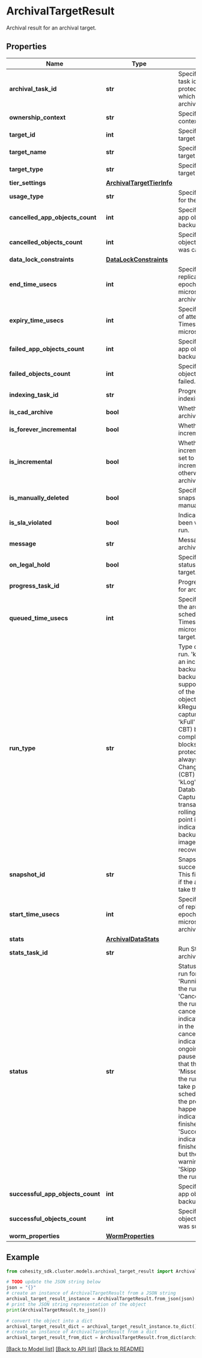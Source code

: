 # ArchivalTargetResult

Archival result for an archival target.

## Properties

Name | Type | Description | Notes
------------ | ------------- | ------------- | -------------
**archival_task_id** | **str** | Specifies the archival task id. This is a protection group UID which only applies when archival type is &#39;Tape&#39;. | [optional] 
**ownership_context** | **str** | Specifies the ownership context for the target. | [optional] 
**target_id** | **int** | Specifies the archival target ID. | [optional] 
**target_name** | **str** | Specifies the archival target name. | [optional] 
**target_type** | **str** | Specifies the archival target type. | [optional] 
**tier_settings** | [**ArchivalTargetTierInfo**](ArchivalTargetTierInfo.md) |  | [optional] 
**usage_type** | **str** | Specifies the usage type for the target. | [optional] 
**cancelled_app_objects_count** | **int** | Specifies the count of app objects for which backup was cancelled. | [optional] 
**cancelled_objects_count** | **int** | Specifies the count of objects for which backup was cancelled. | [optional] 
**data_lock_constraints** | [**DataLockConstraints**](DataLockConstraints.md) |  | [optional] 
**end_time_usecs** | **int** | Specifies the end time of replication run in Unix epoch Timestamp(in microseconds) for an archival target. | [optional] 
**expiry_time_usecs** | **int** | Specifies the expiry time of attempt in Unix epoch Timestamp (in microseconds). | [optional] 
**failed_app_objects_count** | **int** | Specifies the count of app objects for which backup failed. | [optional] 
**failed_objects_count** | **int** | Specifies the count of objects for which backup failed. | [optional] 
**indexing_task_id** | **str** | Progress monitor task for indexing. | [optional] 
**is_cad_archive** | **bool** | Whether this is CAD archive or not | [optional] 
**is_forever_incremental** | **bool** | Whether this is forever incremental or not | [optional] 
**is_incremental** | **bool** | Whether this is an incremental archive. If set to true, this is an incremental archive, otherwise this is a full archive. | [optional] 
**is_manually_deleted** | **bool** | Specifies whether the snapshot is deleted manually. | [optional] 
**is_sla_violated** | **bool** | Indicated if SLA has been violated for this run. | [optional] 
**message** | **str** | Message about the archival run. | [optional] 
**on_legal_hold** | **bool** | Specifies the legal hold status for a archival target. | [optional] 
**progress_task_id** | **str** | Progress monitor task id for archival. | [optional] 
**queued_time_usecs** | **int** | Specifies the time when the archival is queued for schedule in Unix epoch Timestamp(in microseconds) for a target. | [optional] 
**run_type** | **str** | Type of Protection Group run. &#39;kRegular&#39; indicates an incremental (CBT) backup. Incremental backups utilizing CBT (if supported) are captured of the target protection objects. The first run of a kRegular schedule captures all the blocks. &#39;kFull&#39; indicates a full (no CBT) backup. A complete backup (all blocks) of the target protection objects are always captured and Change Block Tracking (CBT) is not utilized. &#39;kLog&#39; indicates a Database Log backup. Capture the database transaction logs to allow rolling back to a specific point in time. &#39;kSystem&#39; indicates system volume backup. It produces an image for bare metal recovery. | [optional] 
**snapshot_id** | **str** | Snapshot id for a successful snapshot. This field will not be set if the archival Run fails to take the snapshot. | [optional] 
**start_time_usecs** | **int** | Specifies the start time of replication run in Unix epoch Timestamp(in microseconds) for an archival target. | [optional] 
**stats** | [**ArchivalDataStats**](ArchivalDataStats.md) |  | [optional] 
**stats_task_id** | **str** | Run Stats task id for archival. | [optional] 
**status** | **str** | Status of the replication run for an archival target. &#39;Running&#39; indicates that the run is still running. &#39;Canceled&#39; indicates that the run has been canceled. &#39;Canceling&#39; indicates that the run is in the process of being canceled. &#39;Paused&#39; indicates that the ongoing run has been paused. &#39;Failed&#39; indicates that the run has failed. &#39;Missed&#39; indicates that the run was unable to take place at the scheduled time because the previous run was still happening. &#39;Succeeded&#39; indicates that the run has finished successfully. &#39;SucceededWithWarning&#39; indicates that the run finished successfully, but there were some warning messages. &#39;Skipped&#39; indicates that the run was skipped. | [optional] 
**successful_app_objects_count** | **int** | Specifies the count of app objects for which backup was successful. | [optional] 
**successful_objects_count** | **int** | Specifies the count of objects for which backup was successful. | [optional] 
**worm_properties** | [**WormProperties**](WormProperties.md) |  | [optional] 

## Example

```python
from cohesity_sdk.cluster.models.archival_target_result import ArchivalTargetResult

# TODO update the JSON string below
json = "{}"
# create an instance of ArchivalTargetResult from a JSON string
archival_target_result_instance = ArchivalTargetResult.from_json(json)
# print the JSON string representation of the object
print(ArchivalTargetResult.to_json())

# convert the object into a dict
archival_target_result_dict = archival_target_result_instance.to_dict()
# create an instance of ArchivalTargetResult from a dict
archival_target_result_from_dict = ArchivalTargetResult.from_dict(archival_target_result_dict)
```
[[Back to Model list]](../README.md#documentation-for-models) [[Back to API list]](../README.md#documentation-for-api-endpoints) [[Back to README]](../README.md)


